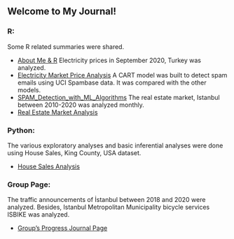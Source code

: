 ## Welcome to My Journal!

### R:

Some R related summaries were shared.
- [About Me & R](BDA-503-W1.html)
Electricity prices in September 2020, Turkey was analyzed.
- [Electricity Market Price Analysis](Assignment_Electricity_Market_Analysis.html) 
A CART model was built to detect spam emails using UCI Spambase data. It was compared with the other models. 
- [SPAM_Detection_with_ML_Algorithms](SPAM-Detection-with-ML-Algorithms.html)
The real estate market, Istanbul between 2010-2020 was analyzed monthly. 
- [Real Estate Market Analysis](Week3-In-Class-Exercise.html) 

### Python: 

The various exploratory analyses and basic inferential analyses were done using House Sales, King County, USA dataset. 
- [House Sales Analysis](House%20Sales%20%20Anaylsis%20in%20King%20County.html)

### Group Page:

The traffic announcements of İstanbul between 2018 and 2020 were analyzed. Besides, Istanbul Metropolitan Municipality bicycle services ISBIKE was analyzed.

- [Group’s Progress Journal Page](https://pjournal.github.io/mef04g-a-k-a-r/)



